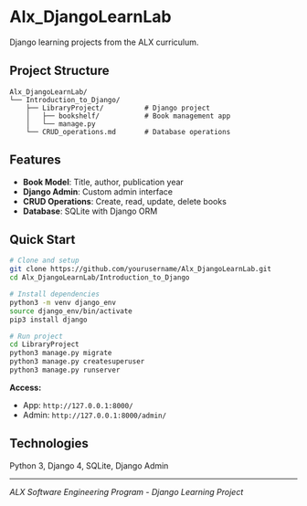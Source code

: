 # Alx_DjangoLearnLab

Django learning projects from the ALX curriculum.

## Project Structure

```
Alx_DjangoLearnLab/
└── Introduction_to_Django/
    ├── LibraryProject/          # Django project
    │   ├── bookshelf/           # Book management app
    │   └── manage.py
    └── CRUD_operations.md       # Database operations
```

## Features

- **Book Model**: Title, author, publication year
- **Django Admin**: Custom admin interface
- **CRUD Operations**: Create, read, update, delete books
- **Database**: SQLite with Django ORM

## Quick Start

```bash
# Clone and setup
git clone https://github.com/yourusername/Alx_DjangoLearnLab.git
cd Alx_DjangoLearnLab/Introduction_to_Django

# Install dependencies
python3 -m venv django_env
source django_env/bin/activate
pip3 install django

# Run project
cd LibraryProject
python3 manage.py migrate
python3 manage.py createsuperuser
python3 manage.py runserver
```

**Access:** 
- App: `http://127.0.0.1:8000/`
- Admin: `http://127.0.0.1:8000/admin/`

## Technologies

Python 3, Django 4, SQLite, Django Admin

---

*ALX Software Engineering Program - Django Learning Project*